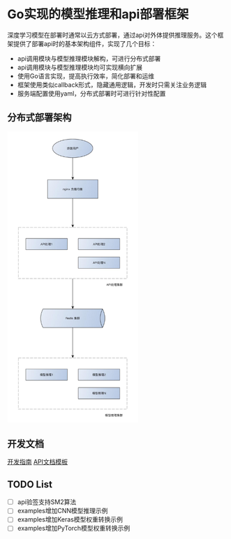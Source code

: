 # Go实现的模型推理和api部署框架

深度学习模型在部署时通常以云方式部署，通过api对外体提供推理服务。这个框架提供了部署api时的基本架构组件，实现了几个目标：
- api调用模块与模型推理模块解构，可进行分布式部署
- api调用模块与模型推理模块均可实现横向扩展
- 使用Go语言实现，提高执行效率，简化部署和运维
- 框架使用类似callback形式，隐藏通用逻辑，开发时只需关注业务逻辑
- 服务端配置使用yaml，分布式部署时可进行针对性配置



## 分布式部署架构

<img src="doc/arch.png" alt="分布式部署架构" width="300" />



## 开发文档

[开发指南](doc/DEV.md)
[API文档模板](doc/API.md)



## TODO List

- [ ] api验签支持SM2算法
- [ ] examples增加CNN模型推理示例
- [ ] examples增加Keras模型权重转换示例
- [ ] examples增加PyTorch模型权重转换示例
